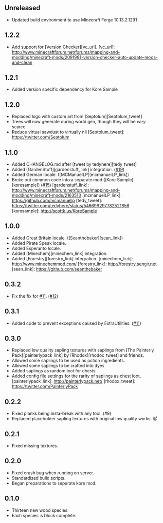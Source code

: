 ## Unreleased
- Updated build environment to use Minecraft Forge 10.13.2.1291

## 1.2.2
- Add support for [Version Checker][vc_url].
[vc_url]: http://www.minecraftforum.net/forums/mapping-and-modding/minecraft-mods/2091981-version-checker-auto-update-mods-and-clean

## 1.2.1
- Added version specific dependency for Kore Sample

## 1.2.0
- Replaced logo with custom art from [Septolum][Septolum_tweet]
- Trees will now generate during world gen, though they will be *very* scarce.
- Reduce virtual sawdust to virtually nil
[Septolum_tweet]: https://twitter.com/Septolum

## 1.1.0
- Added CHANGELOG.md after [tweet by tedyhere][tedy_tweet]
- Added [GardenStuff][gardenstuff_link] integration. ([#19](/MinecraftModArchive/Dendrology/issues/19))
- Added German locale. ([MCManuelLP][mcmanuelLP_link])
- Broke out common code into a separate mod ([Kore Sample][koresample]) ([#15](/MinecraftModArchive/Dendrology/issues/15))
[gardenstuff_link]: http://www.minecraftforum.net/forums/mapping-and-modding/minecraft-mods/2163513
[mcmanuelLP_link]: https://github.com/mcmanuellp
[tedy_tweet]: https://twitter.com/tedyhere/status/546699297782521856
[koresample]: http://scottk.us/KoreSample

## 1.0.0
- Added Great Britain locale. ([Seanthebaker][sean_link])
- Added Pirate Speak locale.
- Added Esperanto locale.
- Added [Minechem][minechem_link] integration.
- Added [Forestry][forestry_link] integration.
[minechem_link]: http://www.minechemmod.com/
[forestry_link]: http://forestry.sengir.net
[sean_link]: https://github.com/seanthebaker

## 0.3.2
- Fix the fix for [#11](/MinecraftModArchive/Dendrology/issues/11). ([#12](/MinecraftModArchive/Dendrology/issues/12))

## 0.3.1
- Added code to prevent exceptions caused by ExtraUtilities. ([#11](/MinecraftModArchive/Dendrology/issues/11))

## 0.3.0
- Replaced low quality sapling textures with saplings from [The Painterly Pack][painterlypack_link] by [Rhodox][rhodox_tweet] and friends.
- Allowed some saplings to be used as potion ingredients.
- Allowed some saplings to be crafted into dyes.
- Added saplings as random loot for chests.
- Added config file settings for the rarity of saplings as chest loot.
[painterlypack_link]: http://painterlypack.net/
[rhodox_tweet]: https://twitter.com/PainterlyPack

## 0.2.2
- Fixed planks being insta-break with any tool. (#9)
- Replaced placeholder sapling textures with original low quality works. :smiling_imp:

## 0.2.1
- Fixed missing textures.

## 0.2.0
- Fixed crash bug when running on server.
- Standardized build scripts.
- Began preparations to separate kore mod.

## 0.1.0
- Thirteen new wood species.
- Each species is block complete.

